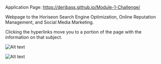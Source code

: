 Application Page: https://derjbass.github.io/Module-1-Challenge/

Webpage to the Horiseon Search Engine Optimization, Online Reputation Management, and Social Media Marketing.

Clicking the hyperlinks move you to a portion of the page with the information on that subject.

![Alt text](Module-1-Challenge\Assets\images\WebsiteScreen1.PNG?raw=true)

![Alt text](Module-1-Challenge\Assets\images\WebsiteScreen2.PNG?raw=true)
